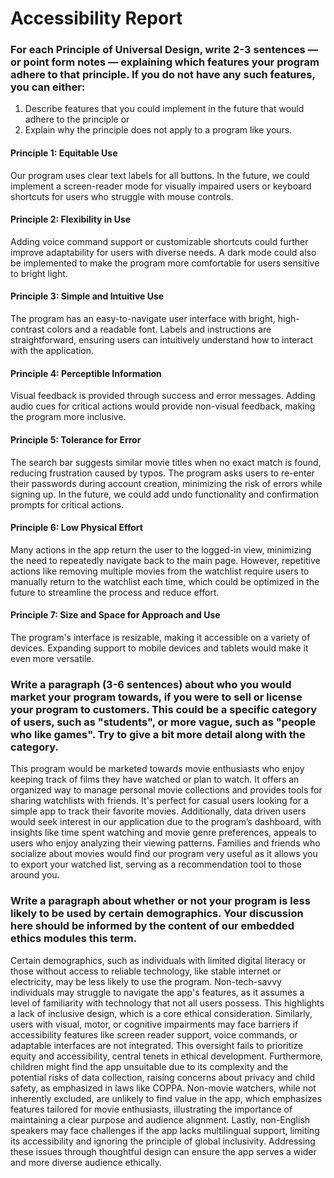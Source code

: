 # Accessibility Report

### For each Principle of Universal Design, write 2-3 sentences — or point form notes — explaining which features your program adhere to that principle. If you do not have any such features, you can either:
   1. Describe features that you could implement in the future that would adhere to the principle or 
   2. Explain why the principle does not apply to a program like yours.

#### Principle 1: Equitable Use
Our program uses clear text labels for all buttons. In the future, we could implement a screen-reader mode for visually impaired users or keyboard shortcuts for users who struggle with mouse controls.

#### Principle 2: Flexibility in Use
Adding voice command support or customizable shortcuts could further improve adaptability for users with diverse needs. A dark mode could also be implemented to make the program more comfortable for users sensitive to bright light.

#### Principle 3: Simple and Intuitive Use
The program has an easy-to-navigate user interface with bright, high-contrast colors and a readable font. Labels and instructions are straightforward, ensuring users can intuitively understand how to interact with the application.

#### Principle 4: Perceptible Information
Visual feedback is provided through success and error messages. Adding audio cues for critical actions would provide non-visual feedback, making the program more inclusive.

#### Principle 5: Tolerance for Error
The search bar suggests similar movie titles when no exact match is found, reducing frustration caused by typos. The program asks users to re-enter their passwords during account creation, minimizing the risk of errors while signing up. In the future, we could add undo functionality and confirmation prompts for critical actions.

#### Principle 6: Low Physical Effort
Many actions in the app return the user to the logged-in view, minimizing the need to repeatedly navigate back to the main page. However, repetitive actions like removing multiple movies from the watchlist require users to manually return to the watchlist each time, which could be optimized in the future to streamline the process and reduce effort.

#### Principle 7: Size and Space for Approach and Use
The program's interface is resizable, making it accessible on a variety of devices. Expanding support to mobile devices and tablets would make it even more versatile.

### Write a paragraph (3-6 sentences) about who you would market your program towards, if you were to sell or license your program to customers. This could be a specific category of users, such as "students", or more vague, such as "people who like games". Try to give a bit more detail along with the category.
This program would be marketed towards movie enthusiasts who enjoy keeping track of films they have watched or plan to watch. It offers an organized way to manage personal movie collections and provides tools for sharing watchlists with friends. It's perfect for casual users looking for a simple app to track their favorite movies. Additionally, data driven users would seek interest in our application due to the program’s dashboard, with insights like time spent watching and movie genre preferences, appeals to users who enjoy analyzing their viewing patterns. Families and friends who socialize about movies would find our program very useful as it allows you to export your watched list, serving as a recommendation tool to those around you.

### Write a paragraph about whether or not your program is less likely to be used by certain demographics. Your discussion here should be informed by the content of our embedded ethics modules this term.
Certain demographics, such as individuals with limited digital literacy or those without access to reliable technology, like stable internet or electricity, may be less likely to use the program. Non-tech-savvy individuals may struggle to navigate the app's features, as it assumes a level of familiarity with technology that not all users possess. This highlights a lack of inclusive design, which is a core ethical consideration. Similarly, users with visual, motor, or cognitive impairments may face barriers if accessibility features like screen reader support, voice commands, or adaptable interfaces are not integrated. This oversight fails to prioritize equity and accessibility, central tenets in ethical development. Furthermore, children might find the app unsuitable due to its complexity and the potential risks of data collection, raising concerns about privacy and child safety, as emphasized in laws like COPPA. Non-movie watchers, while not inherently excluded, are unlikely to find value in the app, which emphasizes features tailored for movie enthusiasts, illustrating the importance of maintaining a clear purpose and audience alignment. Lastly, non-English speakers may face challenges if the app lacks multilingual support, limiting its accessibility and ignoring the principle of global inclusivity. Addressing these issues through thoughtful design can ensure the app serves a wider and more diverse audience ethically.